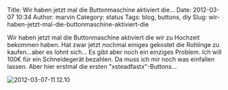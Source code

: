 Title: Wir haben jetzt mal die Buttonmaschine aktiviert die...
Date: 2012-03-07 10:34
Author: marvin
Category: status
Tags: blog, buttons, diy
Slug: wir-haben-jetzt-mal-die-buttonmaschine-aktiviert-die

Wir haben jetzt mal die Buttonmaschine aktiviert die wir zu Hochzeit
bekommen haben. Hat zwar jetzt nochmal einiges gekostet die Rohlinge zu
kaufen...aber es lohnt sich... Es gibt aber noch ein einziges Problem.
Ich will 100€ für ein Schneidegerät bezahlen. Da muss ich mir noch was
einfallen lassen. Aber hier erstmal die ersten "xsteadfastx"-Buttons...

![2012-03-07-11.12.10]({filename}/images/2012-03-07-11.12.10.jpg)

